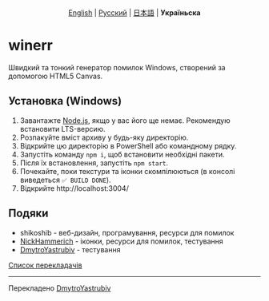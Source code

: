 <div style="text-align: center">
  <a href="https://github.com/shikoshib/winerr/blob/main/README.md">English</a> | <a href="https://github.com/shikoshib/winerr/blob/main/README_ru.md">Русский</a> | <a href="https://github.com/shikoshib/winerr/blob/main/README_ja.md">日本語</a> | <strong>Україньска</strong>
</div>

# winerr
Швидкий та тонкий генератор помилок Windows, створений за допомогою HTML5 Canvas.

## Установка (Windows)
1. Завантажте [Node.js](https://nodejs.org/en/download), якщо у вас його ще немає. Рекомендую встановити LTS-версию.
2. Розпакуйте вміст архиву у будь-яку директорію.
3. Відкрийте цю директорію в PowerShell або командному рядку.
4. Запустіть команду `npm i`, щоб встановити необхідні пакети.
5. Після їх встановлення, запустіть `npm start`.
6. Почекайте, поки текстури та іконки скомпілюються (в консолі виведеться `✅ BUILD DONE`).
7. Відкрийте http://localhost:3004/

## Подяки

* shikoshib - веб-дизайн, програмування, ресурси для помилок
* [NickHammerich](https://github.com/nickhammerich) - іконки, ресурси для помилок, тестування
* [DmytroYastrubiv](https://github.com/DimaYastrebov) - тестування

[Список перекладачів](https://github.com/shikoshib/winerr/tree/main/winerr-lang)

---
Перекладено [DmytroYastrubiv](https://github.com/DimaYastrebov)
